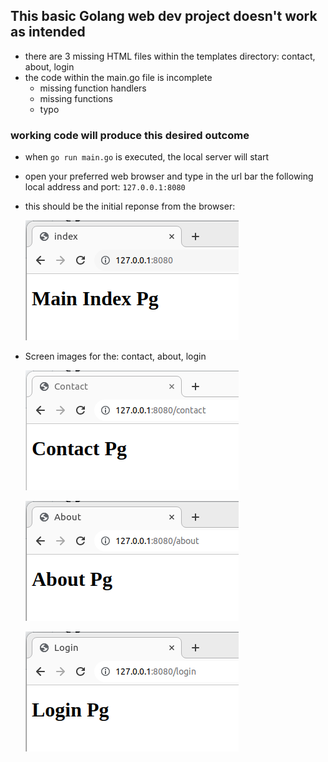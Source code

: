 ## This basic Golang web dev project doesn't work as intended

-   there are 3 missing HTML files within the templates directory: contact, about, login
-   the code within the main.go file is incomplete
    -   missing function handlers
    -   missing functions
    -   typo

### working code will produce this desired outcome  

-   when `go run main.go` is executed, the  local server will start
-   open your preferred web browser and type in the url bar the following local address and port:  `127.0.0.1:8080`
-   this should be the initial reponse from the browser:

    ![index page](img/231011_index.png)

-   Screen images for the: contact, about, login

    ![contact](img/231011_contact.png)

    ![about](img/231011_about.png)

    ![login](img/231011_login.png)



